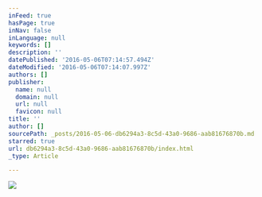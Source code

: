 ```yaml
---
inFeed: true
hasPage: true
inNav: false
inLanguage: null
keywords: []
description: ''
datePublished: '2016-05-06T07:14:57.494Z'
dateModified: '2016-05-06T07:14:07.997Z'
authors: []
publisher:
  name: null
  domain: null
  url: null
  favicon: null
title: ''
author: []
sourcePath: _posts/2016-05-06-db6294a3-8c5d-43a0-9686-aab81676870b.md
starred: true
url: db6294a3-8c5d-43a0-9686-aab81676870b/index.html
_type: Article

---
```

![](https://the-grid-user-content.s3-us-west-2.amazonaws.com/1eb75bac-166d-4e20-9e1a-b6162c6879db.jpg)